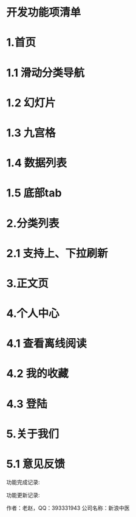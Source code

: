 # 开发功能项清单
# 1.首页
# 1.1 滑动分类导航
# 1.2 幻灯片
# 1.3 九宫格
# 1.4 数据列表
# 1.5 底部tab
# 2.分类列表
# 2.1 支持上、下拉刷新
# 3.正文页
# 4.个人中心
# 4.1 查看离线阅读
# 4.2 我的收藏
# 4.3 登陆
# 5.关于我们
# 5.1 意见反馈

功能完成记录:


功能更新记录:


作者：老赵，QQ：393331943
公司名称：新浪中医